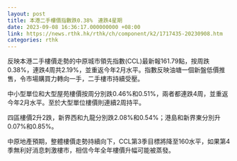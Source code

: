 ```yaml
---
layout: post
title: 本港二手樓價指數跌0.38%　連跌4星期
date: 2023-09-08 16:36:17.000000000 +08:00
link: https://news.rthk.hk/rthk/ch/component/k2/1717435-20230908.htm
categories: rthk
---
```


反映本港二手樓價走勢的中原城市領先指數(CCL)最新報161.79點，按周跌0.38%，連跌4周共2.19%，並重返今年2月水平。指數反映油塘一個新盤低價推售，令市場購買力轉向一手，二手樓市持續受壓。

中小型單位和大型屋苑樓價按周分別跌0.46%和0.51%，兩者都連跌4周，並重返今年2月水平。至於大型單位樓價則連續2周持平。

四區樓價2升2跌，新界西和九龍分別跌2.08%和0.54%；港島和新界東分別升0.07%和0.85%。

中原地產預期，整體樓價走勢持續向下，CCL第3季目標將降至160水平，如果第4季無利好消息刺激樓市，相信今年全年樓價升幅可能被蒸發。
